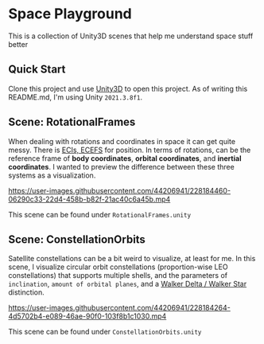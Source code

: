 # Space Playground

This is a collection of Unity3D scenes that help me understand space stuff better

## Quick Start

Clone this project and use [Unity3D](https://store.unity.com/#plans-individual) to open this project. As of writing this README.md, I'm using Unity `2021.3.8f1`.

## Scene: RotationalFrames

When dealing with rotations and coordinates in space it can get quite messy. There is [ECIs, ECEFS](https://en.wikipedia.org/wiki/Earth-centered_inertial) for position. In terms of rotations, can be the reference frame of **body coordinates**, **orbital coordinates**, and **inertial coordinates**. I wanted to preview the difference between these three systems as a visualization.

https://user-images.githubusercontent.com/44206941/228184460-06290c33-22d4-458b-b82f-21ac40c6a45b.mp4

This scene can be found under `RotationalFrames.unity`

## Scene: ConstellationOrbits

Satellite constellations can be a bit weird to visualize, at least for me. In this scene, I visualize circular orbit constellations (proportion-wise LEO constellations) that supports multiple shells, and the parameters of `inclination`, `amount of orbital planes`, and a [Walker Delta / Walker Star](https://en.wikipedia.org/wiki/Satellite_constellation) distinction.

https://user-images.githubusercontent.com/44206941/228184264-4d5702b4-e089-46ae-90f0-103f8b1c1030.mp4

This scene can be found under `ConstellationOrbits.unity`

